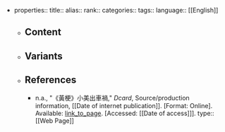 - properties::
  title::
  alias::
  rank::
  categories::
  tags::
  language:: [[English]]
	- ## Content
	- ## Variants
	- ## References
		- n.a., "《黃梗》小美出車禍," *Dcard*, Source/production information, [[Date of internet publication]]. [Format: Online]. Available: [link_to_page](link_to_page). [Accessed: [[Date of access]]].
		  type:: [[Web Page]]
